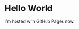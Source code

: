 <!DOCTYPE html>
<html>
<body>
<h1>Hello World</h1>
<p>I'm hosted with GitHub Pages now.</p>
</body>
</html>
